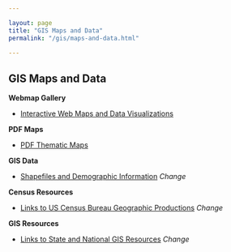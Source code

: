 ```yaml
---

layout: page
title: "GIS Maps and Data"
permalink: "/gis/maps-and-data.html"
    
---
```


## GIS Maps and Data

**Webmap Gallery**

- [Interactive Web Maps and Data Visualizations](/gis/map-gallery.html)

**PDF Maps**

- [PDF Thematic Maps](/gis/thematic-maps.html)

**GIS Data**

- [Shapefiles and Demographic Information](https://data.colorado.gov/browse?category=Demographics&tags=gocode&utf8=%E2%9C%93) *Change*

**Census Resources**

- [Links to US Census Bureau Geographic Productions](http://dola.colorado.gov/gis-cms/content/census-resources) *Change*

**GIS Resources**

- [Links to State and National GIS Resources](http://dola.colorado.gov/gis-cms/content/gis-resources) *Change*
